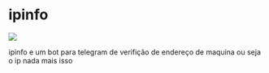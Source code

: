 # ipinfo
<img src= "https://merida.anahuac.mx/hs-fs/hubfs/apreu/Blog/2019%20Blog%20APREU/APREU%20Blog%20-%20Abril%2019/dribbble-shot_6.gif?width=1600&name=dribbble-shot_6.gif"/>
<p> ipinfo e um bot para telegram de verifição de endereço 
de maquina ou seja o ip nada mais isso 
</p>

